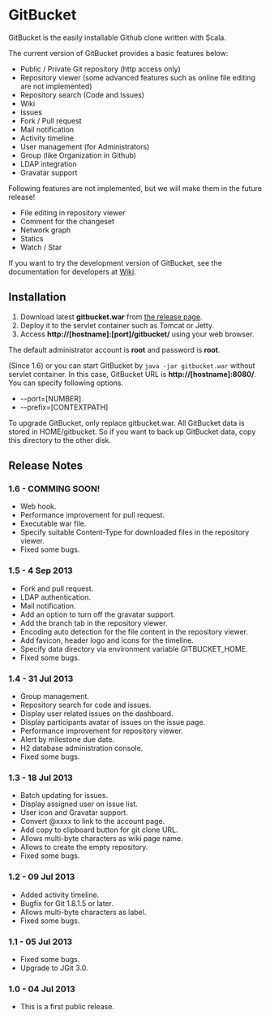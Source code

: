 GitBucket
=========

GitBucket is the easily installable Github clone written with Scala.

The current version of GitBucket provides a basic features below:

- Public / Private Git repository (http access only)
- Repository viewer (some advanced features such as online file editing are not implemented)
- Repository search (Code and Issues)
- Wiki
- Issues
- Fork / Pull request
- Mail notification
- Activity timeline
- User management (for Administrators)
- Group (like Organization in Github)
- LDAP integration
- Gravatar support

Following features are not implemented, but we will make them in the future release!

- File editing in repository viewer
- Comment for the changeset
- Network graph
- Statics
- Watch / Star

If you want to try the development version of GitBucket, see the documentation for developers at [Wiki](https://github.com/takezoe/gitbucket/wiki).

Installation
--------

1. Download latest **gitbucket.war** from [the release page](https://github.com/takezoe/gitbucket/releases).
2. Deploy it to the servlet container such as Tomcat or Jetty.
3. Access **http://[hostname]:[port]/gitbucket/** using your web browser.

The default administrator account is **root** and password is **root**.

(Since 1.6) or you can start GitBucket by ```java -jar gitbucket.war``` without servlet container. In this case, GitBucket URL is **http://[hostname]:8080/**. You can specify following options.

- --port=[NUMBER]
- --prefix=[CONTEXTPATH]

To upgrade GitBucket, only replace gitbucket.war. All GitBucket data is stored in HOME/gitbucket. So if you want to back up GitBucket data, copy this directory to the other disk.

Release Notes
--------
### 1.6 - COMMING SOON!
- Web hook.
- Performance improvement for pull request.
- Executable war file.
- Specify suitable Content-Type for downloaded files in the repository viewer.
- Fixed some bugs.

### 1.5 - 4 Sep 2013
- Fork and pull request.
- LDAP authentication.
- Mail notification.
- Add an option to turn off the gravatar support.
- Add the branch tab in the repository viewer.
- Encoding auto detection for the file content in the repository viewer.
- Add favicon, header logo and icons for the timeline.
- Specify data directory via environment variable GITBUCKET_HOME.
- Fixed some bugs.

### 1.4 - 31 Jul 2013
- Group management.
- Repository search for code and issues.
- Display user related issues on the dashboard.
- Display participants avatar of issues on the issue page.
- Performance improvement for repository viewer.
- Alert by milestone due date.
- H2 database administration console.
- Fixed some bugs.

### 1.3 - 18 Jul 2013
- Batch updating for issues.
- Display assigned user on issue list.
- User icon and Gravatar support.
- Convert @xxxx to link to the account page.
- Add copy to clipboard button for git clone URL.
- Allows multi-byte characters as wiki page name.
- Allows to create the empty repository.
- Fixed some bugs.

### 1.2 - 09 Jul 2013
- Added activity timeline.
- Bugfix for Git 1.8.1.5 or later.
- Allows multi-byte characters as label.
- Fixed some bugs.

### 1.1 - 05 Jul 2013
- Fixed some bugs.
- Upgrade to JGit 3.0.

### 1.0 - 04 Jul 2013
- This is a first public release.
